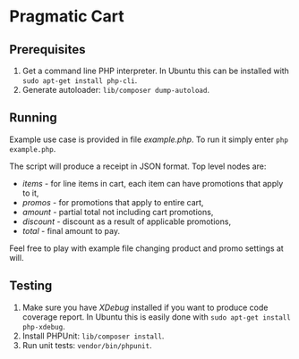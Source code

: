 # Pragmatic Cart

## Prerequisites

1. Get a command line PHP interpreter. In Ubuntu this can be installed with `sudo apt-get install php-cli`.
2. Generate autoloader: `lib/composer dump-autoload`.

## Running

Example use case is provided in file _example.php_. To run it simply enter `php example.php`.

The script will produce a receipt in JSON format. Top level nodes are:
- _items_ - for line items in cart, each item can have promotions that apply to it,
- _promos_ - for promotions that apply to entire cart,
- _amount_ - partial total not including cart promotions,
- _discount_ - discount as a result of applicable promotions,
- _total_ - final amount to pay.

Feel free to play with example file changing product and promo settings at will.

## Testing

1. Make sure you have _XDebug_ installed if you want to produce code coverage report. In Ubuntu this is easily done with `sudo apt-get install php-xdebug`.
2. Install PHPUnit: `lib/composer install`.
3. Run unit tests: `vendor/bin/phpunit`.
